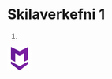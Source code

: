 # Skilaverkefni 1

1. 
![alt text](https://github.com/adam-p/markdown-here/raw/master/src/common/images/icon48.png "Logo Title Text 1")
